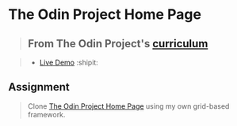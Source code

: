 # The Odin Project Home Page
> ## From The Odin Project's [curriculum](https://www.theodinproject.com/courses/html5-and-css3/lessons/design-your-own-grid-based-framework)

> - [Live Demo](https://igorashs.github.io/the-odin-project-page/) :shipit:

## Assignment

> Clone [The Odin Project Home Page](https://www.theodinproject.com/home) using my own grid-based framework.
